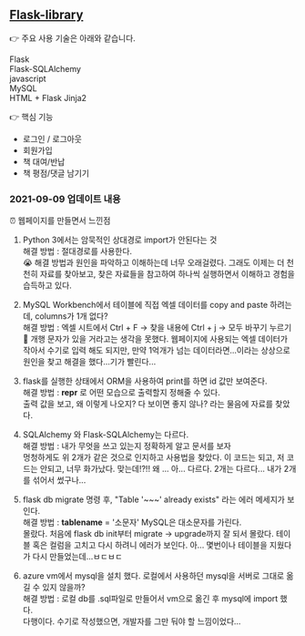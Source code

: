 ## <a href='http://ec2-3-36-55-158.ap-northeast-2.compute.amazonaws.com' target='_blank' rel="noopener">Flask-library</a>

👉 주요 사용 기술은 아래와 같습니다.  

Flask  
Flask-SQLAlchemy   
javascript  
MySQL  
HTML + Flask Jinja2  

👉 핵심 기능

* 로그인 / 로그아웃  
* 회원가입  
* 책 대여/반납  
* 책 평점/댓글 남기기  

### 2021-09-09 업데이트 내용  
⏰ 웹페이지를 만들면서 느낀점
1. Python 3에서는 암묵적인 상대경로 import가 안된다는 것  
해결 방법 : 절대경로를 사용한다.   
😭 해결 방법과 원인을 파악하고 이해하는데 너무 오래걸렸다. 그래도 이제는 더 천천히 자료를 찾아보고, 찾은 자료들을 참고하여 하나씩 실행하면서 이해하고 경험을 습득하고 있다.  

2. MySQL Workbench에서 테이블에 직접 엑셀 데이터를 copy and paste 하려는데, columns가 1개 없다?  
해결 방법 : 엑셀 시트에서 Ctrl + F -> 찾을 내용에 Ctrl + j -> 모두 바꾸기 누르기  
🤬 개행 문자가 있을 거라고는 생각을 못했다. 웹페이지에 사용되는 엑셀 데이터가 작아서 수기로 입력 해도 되지만, 만약 1억개가 넘는 데이터라면...이라는 상상으로 원인을 찾고 해결을 했다...기가 빨린다...  

3. flask를 실행한 상태에서 ORM을 사용하여 print를 하면 id 값만 보여준다.   
해결 방법 : __repr__ 로 어떤 모습으로 출력할지 정해줄 수 있다.  
출력 값을 보고, 왜 이렇게 나오지? 다 보이면 좋지 않나? 라는 물음에 자료를 찾았다.

4. SQLAlchemy 와 Flask-SQLAlchemy는 다르다.  
해결 방법 : 내가 무엇을 쓰고 있는지 정확하게 알고 문서를 보자  
멍청하게도 위 2개가 같은 것으로 인지하고 사용법을 찾았다. 이 코드는 되고, 저 코드는 안되고, 너무 화가났다. 맞는데!?!! 왜 ... 아... 다르다. 2개는 다르다... 내가 2개를 섞어서 썼구나...  

5. flask db migrate 명령 후, "Table '~~~' already exists" 라는 에러 메세지가 보인다.  
해결 방법 : __tablename__ = '소문자' MySQL은 대소문자를 가린다.  
몰랐다. 처음에 flask db init부터 migrate -> upgrade까지 잘 되서 몰랐다. 테이블 혹은 컬럼을 고치고 다시 하려니 에러가 보인다. 아... 몇번이나 테이블을 지웠다가 다시 만들었는데...ㅂㄷㅂㄷ  

6. azure vm에서 mysql을 설치 했다. 로컬에서 사용하던 mysql을 서버로 그대로 옮길 수 있지 않을까?  
해결 방법 : 로컬 db를 .sql파일로 만들어서 vm으로 옮긴 후 mysql에 import 했다.  
다행이다. 수기로 작성했으면, 개발자를 그만 둬야 할 느낌이었다...  
